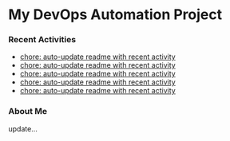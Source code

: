 # My DevOps Automation Project

### Recent Activities
<!-- activity:START -->
- [chore: auto-update readme with recent activity](https://github.com/kaigiii/mybowling-app/commit/4590850254bfafbd7d7af74a64f8a6526e4c3233)
- [chore: auto-update readme with recent activity](https://github.com/kaigiii/mybowling-app/commit/06037abc133739f99b2fcaaa143ff8f7a54a76d3)
- [chore: auto-update readme with recent activity](https://github.com/kaigiii/mybowling-app/commit/bd34629aa8fb9d16045a93262cf5cbd2dddbff1c)
- [chore: auto-update readme with recent activity](https://github.com/kaigiii/mybowling-app/commit/5b8f995367068af21f52ccbca1133bf5e15f5a6c)
- [chore: auto-update readme with recent activity](https://github.com/kaigiii/mybowling-app/commit/e13742821f76188d7ae5b5038b1905fa9af174b5)
<!-- activity:END -->

### About Me
<!-- MYLINKS:START -->
<!-- MYLINKS:END -->

update...

